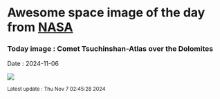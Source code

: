 
# Awesome space image of the day from [NASA](https://api.nasa.gov/)

### Today image : Comet Tsuchinshan-Atlas over the Dolomites
Date : 2024-11-06

![](https://apod.nasa.gov/apod/image/2411/CometA3Dolomites_Masi_960.jpg)

<small>Latest update : Thu Nov  7 02:45:28 2024</small>
        